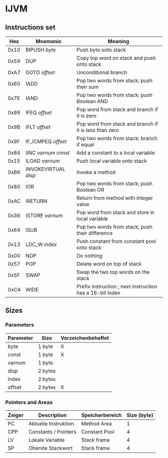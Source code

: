 # IJVM

## Instructions set

| Hex  | Mnemonic           | Meaning                                                    |
| ---- | ------------------ | ---------------------------------------------------------- |
| 0x10 | BIPUSH *byte*        | Push byte onto stack                                       |
| 0x59 | DUP                | Copy top word on stack and push onto stack                 |
| 0xA7 | GOTO *offset*        | Unconditional branch                                       |
| 0x60 | IADD               | Pop two words from stack; push their sum                   |
| 0x7E | IAND               | Pop two words from stack; push Boolean AND                 |
| 0x99 | IFEQ *offset*        | Pop word from stack and branch if it is zero               |
| 0x9B | IFLT *offset*        | Pop word from stack and branch if it is less than zero     |
| 0x9F | IF_ICMPEQ *offset*   | Pop two words from stack; branch if equal                  |
| 0x84 | IINC *varnum* *const*  | Add a constant to a local variable                         |
| 0x15 | ILOAD *varnum*       | Push local variable onto stack                             |
| 0xB6 | INVOKEVIRTUAL *disp* | Invoke a method                                            |
| 0x80 | IOR                | Pop two words from stack; push Boolean OR                  |
| 0xAC | IRETURN            | Return from method with integer value                      |
| 0x36 | ISTORE *varnum*      | Pop word from stack and store in local variable            |
| 0x64 | ISUB               | Pop two words from stack; push their difference            |
| 0x13 | LDC_W *index*        | Push constant from constant pool onto stack                |
| 0x00 | NOP                | Do nothing                                                 |
| 0x57 | POP                | Delete word on top of stack                                |
| 0x5F | SWAP               | Swap the two top words on the stack                        |
| 0xC4 | WIDE               | Prefix instruction ; next instruction has a 16-bit index   |

## Sizes

### Parameters

| Parameter | Size    | Vorzeichenbehaftet |
| --------- | ------- | ------------------ |
| byte      | 1 byte  | X               |
| const     | 1 byte  | X            |
| varnum    | 1 byte  |             |
| disp      | 2 bytes |             |
| index     | 2 bytes |            |
| offset    | 2 bytes | X           |

### Pointers and Areas

| Zeiger | Description          | Speicherbereich | Size (byte) |
| ------ | -------------------- | --------------- | ----------- |
| PC     | Aktuelle Instruktion | Method Area     | 1           |
| CPP    | Constants / Pointers  | Constant Pool   | 4           |
| LV     | Lokale Variable      | Stack frame     | 4           |
| SP     | Oberste Stackwort    | Stack frame     | 4           |
